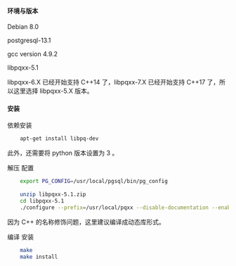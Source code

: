 
#### 环境与版本

Debian 8.0

postgresql-13.1

gcc version 4.9.2

libpqxx-5.1

libpqxx-6.X 已经开始支持 C++14 了，libpqxx-7.X 已经开始支持 C++17 了，所以这里选择 libpqxx-5.X 版本。


#### 安装

依赖安装
```sh
    apt-get install libpq-dev
```

此外，还需要将 python 版本设置为 3 。

解压 配置
```sh
    export PG_CONFIG=/usr/local/pgsql/bin/pg_config
    
    unzip libpqxx-5.1.zip
    cd libpqxx-5.1
    ./configure --prefix=/usr/local/pqxx --disable-documentation --enable-shared
```
因为 C++ 的名称修饰问题，这里建议编译成动态库形式。


编译 安装
```sh
    make
    make install
```
